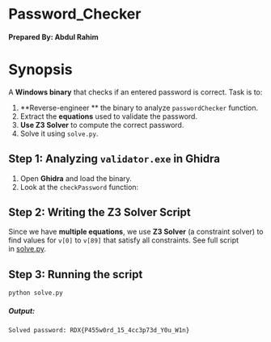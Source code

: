 
# Password_Checker

#### **Prepared By**: Abdul Rahim

# Synopsis

A **Windows binary** that checks if an entered password is correct. Task is to:

1. **Reverse-engineer ** the binary to analyze `passwordChecker` function.
2. Extract the **equations** used to validate the password.
3. **Use Z3 Solver** to compute the correct password.
4. Solve it using `solve.py`.

  ## **Step 1: Analyzing `validator.exe` in Ghidra**


1. Open **Ghidra** and load the binary.
2. Look at the `checkPassword` function:

## **Step 2: Writing the Z3 Solver Script**
Since we have **multiple equations**, we use **Z3 Solver** (a constraint solver) to find values for `v[0]` to `v[89]` that satisfy all constraints.
See full script in <a href="solve.py">solve.py</a>.

## **Step 3: Running the script**
```
python solve.py
```
##### Output:
```
Solved password: RDX{P455w0rd_15_4cc3p73d_Y0u_W1n}
```

